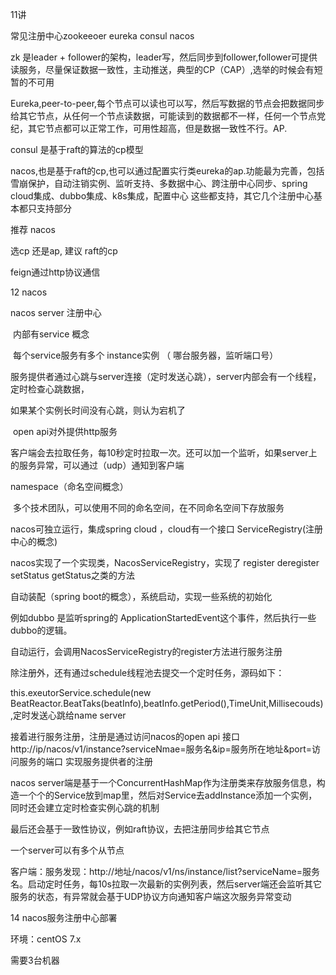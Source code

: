 11讲

常见注册中心zookeeoer eureka consul nacos

zk 是leader + follower的架构，leader写，然后同步到follower,follower可提供读服务，尽量保证数据一致性，主动推送，典型的CP（CAP）,选举的时候会有短暂的不可用



Eureka,peer-to-peer,每个节点可以读也可以写，然后写数据的节点会把数据同步给其它节点，从任何一个节点读数据，可能读到的数据都不一样，任何一个节点党纪，其它节点都可以正常工作，可用性超高，但是数据一致性不行。AP. 

consul 是基于raft的算法的cp模型



nacos,也是基于raft的cp,也可以通过配置实行类eureka的ap.功能最为完善，包括雪崩保护，自动注销实例、监听支持、多数据中心、跨注册中心同步、spring cloud集成、dubbo集成、k8s集成，配置中心 这些都支持，其它几个注册中心基本都只支持部分

推荐 nacos

选cp 还是ap, 建议 raft的cp

feign通过http协议通信

12 nacos 

nacos server 注册中心

​	内部有service 概念

​    每个service服务有多个 instance实例 （ 哪台服务器，监听端口号）

​	服务提供者通过心跳与server连接（定时发送心跳），server内部会有一个线程，定时检查心跳数据，

如果某个实例长时间没有心跳，则认为宕机了

​	open api对外提供http服务

客户端会去拉取任务，每10秒定时拉取一次。还可以加一个监听，如果server上的服务异常，可以通过（udp）通知到客户端

namespace（命名空间概念）

​	多个技术团队，可以使用不同的命名空间，在不同命名空间下存放服务

nacos可独立运行，集成spring cloud ，cloud有一个接口 ServiceRegistry(注册中心的概念)

nacos实现了一个实现类，NacosServiceRegistry，实现了 register deregister setStatus getStatus之类的方法

 自动装配（spring boot的概念），系统启动，实现一些系统的初始化

例如dubbo 是监听spring的 ApplicationStartedEvent这个事件，然后执行一些dubbo的逻辑。

自动运行，会调用NacosServiceRegistry的register方法进行服务注册

除注册外，还有通过schedule线程池去提交一个定时任务，源码如下：

this.exeutorService.schedule(new BeatReactor.BeatTaks(beatInfo),beatInfo.getPeriod(),TimeUnit,Millisecouds),定时发送心跳给name server

接着进行服务注册，注册是通过访问nacos的open api 接口 http://ip/nacos/v1/instance?serviceNmae=服务名&ip=服务所在地址&port=访问服务的端口  实现服务提供者的注册

nacos server端是基于一个ConcurrentHashMap作为注册类来存放服务信息，构造一个个的Service放到map里，然后对Service去addInstance添加一个实例，同时还会建立定时检查实例心跳的机制

最后还会基于一致性协议，例如raft协议，去把注册同步给其它节点

一个server可以有多个从节点 

客户端：服务发现：http://地址/nacos/v1/ns/instance/list?serviceName=服务名。启动定时任务，每10s拉取一次最新的实例列表，然后server端还会监听其它服务的状态，有异常就会基于UDP协议方向通知客户端这次服务异常变动

14 nacos服务注册中心部署

环境：centOS 7.x

需要3台机器





